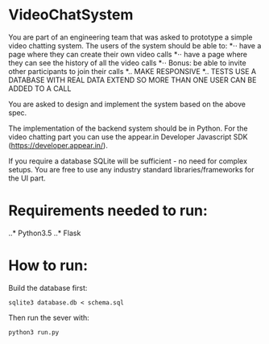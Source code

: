 # VideoChatSystem
You are part of an engineering team that was asked to prototype a simple video chatting system. The users of the system should be able to: 
*⋅⋅ have a page where they can create their own video calls 
*⋅⋅ have a page where they can see the history of all the video calls 
*⋅⋅ Bonus: be able to invite other participants to join their calls 
*.. MAKE RESPONSIVE
*.. TESTS
USE A DATABASE WITH REAL DATA
EXTEND SO MORE THAN ONE USER CAN BE ADDED TO A CALL

You are asked to design and implement the system based on the above spec. 

The implementation of the backend system should be in Python. 
For the video chatting part you can use the appear.in Developer Javascript SDK (https://developer.appear.in/). 

If you require a database SQLite will be sufficient - no need for complex setups. You are free to use any industry standard libraries/frameworks for the UI part.


# Requirements needed to run:
..* Python3.5
..* Flask

# How to run:
Build the database first:
~~~~
sqlite3 database.db < schema.sql
~~~~

Then run the sever with:
~~~~
python3 run.py
~~~~
